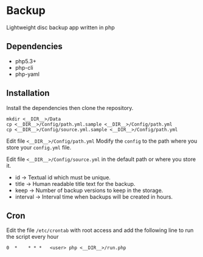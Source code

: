 # Backup

Lightweight disc backup app written in php

## Dependencies

* php5.3+
* php-cli
* php-yaml

## Installation

Install the dependencies then clone the repository.

    mkdir <__DIR__>/Data
    cp <__DIR__>/Config/path.yml.sample <__DIR__>/Config/path.yml
    cp <__DIR__>/Config/source.yml.sample <__DIR__>/Config/path.yml

Edit file `<__DIR__>/Config/path.yml`
Modify the `config` to the path where you store your `config.yml` file.

Edit file `<__DIR__>/Config/source.yml` in the default path or where you store it.

* id -> Textual id which must be unique.
* title -> Human readable title text for the backup.
* keep -> Number of backup versions to keep in the storage.
* interval -> Interval time when backups will be created in hours.

## Cron

Edit the file `/etc/crontab` with root access and add the following line to run the script every hour

    0  *    * * *   <user> php <__DIR__>/run.php
